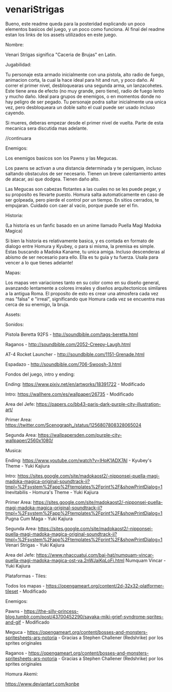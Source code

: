 # venariStrigas

Bueno, este readme queda para la posteridad explicando un poco elementos basicos del juego, y un poco como funciona. Al final del readme estan los links de los assets utilizados en este juego.


Nombre:

Venari Strigas significa "Caceria de Brujas" en Latin.

Jugabilidad: 

Tu personaje esta armado inicialmente con una pistola, alto radio de fuego, animacion corta, la cual la hace ideal para hit and run, y poco daño. 
Al correr el primer nivel, desbloquearas una segunda arma, un lanzacohetes. Este tiene area de efecto (no muy grande, pero tiene), radio de fuego lento y mucho daño. Ideal para
grupos de enemigos, o en momentos donde no hay peligro de ser pegado.
Tu personaje podra saltar inicialmente una unica vez, pero desbloqueara un doble salto el cual puede ser usado incluso cayendo.

Si mueres, deberas empezar desde el primer nivel de vuelta. Parte de esta mecanica sera discutida mas adelante.

//continuara

Enemigos: 

Los enemigos basicos son los Pawns y las Megucas. 

Los pawns se activan a una distancia determinada y te persiguen, incluso saltando obstaculos de ser necesario. Tienen
un breve calentamiento antes de atacar, asi que dodgea. Tienen daño alto.

Las Megucas son cabezas flotantes a las cuales no se les puede pegar, y su proposito es llevarte puesto. Homura salta automaticamente en caso de ser golpeada, pero pierde el control
por un tiempo. En sitios cerrados, te empujaran. Cuidado con caer al vacio, porque puede ser el fin.

Historia:

(La historia es un fanfic basado en un anime llamado Puella Magi Madoka Magica)

Si bien la historia es relativamente basica, y es contada en formato de dialogo entre Homura y Kyubey, o para si misma, la premisa es simple. Estas buscando a Madoka Kaname, tu
unica amiga. Incluso descenderas al abismo de ser necesario para ello. Ella es tu guia y tu fuerza. Usala para vencer a lo que tienes adelante!

Mapas: 

Los mapas ven variaciones tanto en su color como en su diseño general, avanzando lentamente a colores irreales y diseños arquitectonicos similares a la antigua Roma.
El proposito de esto es crear una atmosfera cada vez mas "falsa" e "irreal", significando que Homura cada vez se encuentra mas cerca de su enemigo, la bruja.



Assets:

Sonidos:

Pistola Beretta 92FS - http://soundbible.com/tags-beretta.html

Raganos - http://soundbible.com/2052-Creepy-Laugh.html

AT-4 Rocket Launcher - http://soundbible.com/1151-Grenade.html

Espadazo - http://soundbible.com/706-Swoosh-3.html


Fondos del juego, intro y ending:


Ending: https://www.pixiv.net/en/artworks/18391722 - Modificado

Intro: https://wallhere.com/es/wallpaper/26735 - Modificado

Area del Jefe: https://papers.co/bb43-paris-dark-purple-city-illustration-art/

Primer Area: https://twitter.com/Scenograph_/status/1256807808328065024

Segunda Area: https://wallpapersden.com/purple-city-wallpaper/2560x1080/


Musica:


Ending: https://www.youtube.com/watch?v=IHpK1ADX7AI - Kyubey's Theme - Yuki Kajiura

Intro: https://sites.google.com/site/madokaost2/-nipponsei-puella-magi-madoka-magica-original-soundtrack-ii?tmpl=%2Fsystem%2Fapp%2Ftemplates%2Fprint%2F&showPrintDialog=1
Inevitabilis - Homura's Theme - Yuki Kajiura

Primer Area: https://sites.google.com/site/madokaost2/-nipponsei-puella-magi-madoka-magica-original-soundtrack-ii?tmpl=%2Fsystem%2Fapp%2Ftemplates%2Fprint%2F&showPrintDialog=1
Pugna Cum Maga - Yuki Kajiura

Segunda Area: https://sites.google.com/site/madokaost2/-nipponsei-puella-magi-madoka-magica-original-soundtrack-ii?tmpl=%2Fsystem%2Fapp%2Ftemplates%2Fprint%2F&showPrintDialog=1
Venari Strigas - Yuki Kajiura

Area del Jefe: https://www.nhaccuatui.com/bai-hat/numquam-vincar-puella-magi-madoka-magica-ost-va.2nWJaiKqLoFi.html
Numquam Vincar - Yuki Kajiura


Plataformas - Tiles:


Todos los mapas - https://opengameart.org/content/2d-32x32-platformer-tileset - Modificado


Enemigos:


Pawns - https://the-silly-princess-blog.tumblr.com/post/43700452290/sayaka-miki-grief-syndrome-sprites-and-gif - Modificado

Meguca - https://opengameart.org/content/bosses-and-monsters-spritesheets-ars-notoria - Gracias a Stephen Challener (Redshrike) por los sprites originales

Raganos - https://opengameart.org/content/bosses-and-monsters-spritesheets-ars-notoria - Gracias a Stephen Challener (Redshrike) por los sprites originales


Homura Akemi:

https://www.deviantart.com/konbe 

